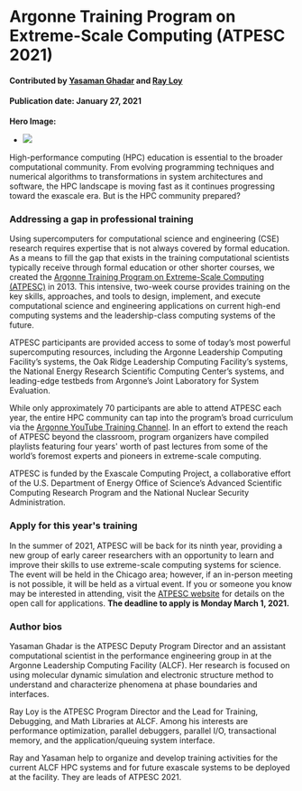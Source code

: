 # Argonne Training Program on Extreme-Scale Computing (ATPESC 2021)

#### Contributed by [Yasaman Ghadar](https://github.com/yghadar) and [Ray Loy](https://github.com/rloy)

#### Publication date: January 27, 2021

**Hero Image:**
 
- <img src='https://github.com/betterscientificsoftware/images/raw/master/Blog_0121_ATPESC.jpg'>

High-performance computing (HPC) education is essential to the broader computational community. From evolving programming techniques and numerical algorithms to transformations in system architectures and software, the HPC landscape is moving fast as it continues progressing toward the exascale era. But is the HPC community prepared?

### Addressing a gap in professional training
Using supercomputers for computational science and engineering (CSE) research requires expertise that is not always covered by formal education. As a means to fill the gap that exists in the training computational scientists typically receive through formal education or other shorter courses, we created the [Argonne Training Program on Extreme-Scale Computing (ATPESC)](https://extremecomputingtraining.anl.gov) in 2013. This intensive, two-week course provides training on the key skills, approaches, and tools to design, implement, and execute computational science and engineering applications on current high-end computing systems and the leadership-class computing systems of the future. 

ATPESC participants are provided access to some of today’s most powerful supercomputing resources, including the Argonne Leadership Computing Facility’s systems, the Oak Ridge Leadership Computing Facility’s systems, the National Energy Research Scientific Computing Center’s systems, and leading-edge testbeds from Argonne’s Joint Laboratory for System Evaluation.

While only approximately 70 participants are able to attend ATPESC each year, the entire HPC community can tap into the program’s broad curriculum via the [Argonne YouTube Training Channel](http://extremecomputingtraining.anl.gov/agenda-2020). In an effort to extend the reach of ATPESC beyond the classroom, program organizers have compiled playlists featuring four years' worth of past lectures from some of the world’s foremost experts and pioneers in extreme-scale computing. 

ATPESC is funded by the Exascale Computing Project, a collaborative effort of the U.S. Department of Energy Office of Science’s Advanced Scientific Computing Research Program and the National Nuclear Security Administration.

### Apply for this year's training
In the summer of 2021, ATPESC will be back for its ninth year, providing a new group of early career researchers with an opportunity to learn and improve their skills to use extreme-scale computing systems for science. The event will be held in the Chicago area; however, if an in-person meeting is not possible, it will be held as a virtual event.  If you or someone you know may be interested in attending, visit the [ATPESC website](https://extremecomputingtraining.anl.gov) for details on the open call for applications. **The deadline to apply is Monday March 1, 2021.**

### Author bios
Yasaman Ghadar is the ATPESC Deputy Program Director and an assistant computational scientist in the performance engineering group in at the Argonne Leadership Computing Facility (ALCF). Her research is focused on using molecular dynamic simulation and electronic structure method to understand and characterize phenomena at phase boundaries and interfaces. 

Ray Loy is the ATPESC Program Director and the Lead for Training, Debugging, and Math Libraries at ALCF. Among his interests are performance optimization, parallel debuggers, parallel I/O, transactional memory, and the application/queuing system interface.  

Ray and Yasaman help to organize and develop training activities for the current ALCF HPC systems and for future exascale systems to be deployed at the facility.  They are leads of ATPESC 2021.


<!---
Publish: preview
RSS update: 2021-01-27
Categories: performance
Topics: high-performance computing (HPC), performance at leadership computing facilities
Tags: bssw-blog-article
Level: 2
Prerequisites: default
Aggregate: none
--->
